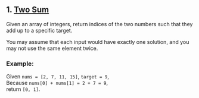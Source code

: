 ## 1. [Two Sum](https://leetcode.com/problems/two-sum/)

Given an array of integers, return indices of the two numbers such that they add up to a specific target.

You may assume that each input would have exactly one solution, and you may not use the same element twice.

### Example:

Given `nums = [2, 7, 11, 15]`, `target = 9`,  
Because `nums[0] + nums[1] = 2 + 7 = 9`,  
return `[0, 1]`.